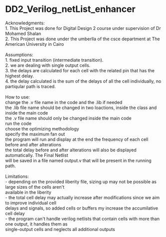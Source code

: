 # DD2_Verilog_netList_enhancer
Acknowledgments: <br/>
    1. This Project was done for Digital Design 2 course under supervision of Dr Mohamed Shalan <br/>
    2. This Project was done under the umberlla of the csce department at The American University in Cairo <br/> <br/>
Assumptions: <br/>
    1. fixed input transition (intermediate transition). <br/>
    2. we are dealing with single output cells. <br/>
    3. the delays are calculated for each cell with the related pin that has the highest delay. <br/>
    4. the delay calculated is the sum of the delays of all the cell individually, no partiqular path is traced. <br/> <br/>
How to use: <br/>
    change the .v file name in the code and the .lib if needed <br/>
        the .lib file name should be changed in two loactions, inside the class and inside the main code <br/>
        the .v file name should only be changed inside the main code <br/>
    run the code <br/>
    choose the optimizing methodology <br/>
    specify the maximum fan out <br/>
    the program will run and display at the end the frequency of each cell before and after alterations <br/>
    the total delay before and after alterations will also be displayed automatically. The Final Netlist <br/>
    will be saved in a file named output.v that will be present in the running path. <br/> <br/>
Limitations: <br/>
    - depending on the provided liberity file, sizing up may not be possible as large sizes of the cells aren't <br/>
        available in the liberity <br/>
    - the total cell delay may actually increase after modifications since we aim to improve individual cell <br/>
        delays and signals, so added cells or buffers my increase the accumilative cell delay <br/>
    - the program can't handle verilog netlists that contain cells with more than one output, it handles them as <br/>
        single-output cells and neglects all additional outputs <br/>
        
